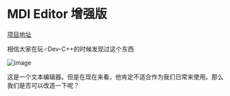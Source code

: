 # MDI Editor 增强版

[项目地址](https://github.com/zmxmaigan/MDIEditor)

相信大家在玩♂Dev-C++的时候发现过这个东西

![image](https://github.com/user-attachments/assets/cb041dd9-cafd-4d33-b63b-119a780b3606)

这是一个文本编辑器。但是在现在来看，他肯定不适合作为我们日常来使用。那么我们是否可以改造一下呢？


